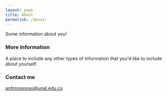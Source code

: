 ```yaml
---
layout: page
title: About
permalink: /about/
---
```


Some information about you!

### More Information

A place to include any other types of information that you'd like to include about yourself.

### Contact me
[anfmorenoso@unal.edu.co](mailto:anfmorenoso@unal.edu.co)
